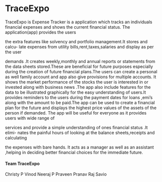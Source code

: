 # **TraceExpo**

TraceExpo is Expense Tracker is a application which tracks an individuals financial expenses
and shows the current financial status. The application(app) provides the users

the extra features like solvency and portfolio management.It stores and calcu-
late expenses from utility bills,rent,taxes,salaries and display as per the user

demands .It creates weekly,monthly and annual reports or statements from the
data sheets stored.These are beneficial for future purposes especially during the
creation of future financial plans.The users can create a personal as well family
account and app also give provisions for multiple accounts. It shows the market
performance of the stocks the user is interested in or invested along with business
news .The app also include features for the data to be illustrated graphically for
the easy understanding of users.It provides reminders to the users during the
payment dates for loans ,emi’s along with the amount to be paid.The app can
be used to create a financial plan for the future and displays the highest price
values of the assets of the person if demanded.
The app will be useful for everyone as it provides users with wide range of

services and provide a simple understanding of ones financial status .It elimi-
nates the painful hours of looking at the balance sheets,receipts and calculating

the expenses with bare hands. It acts as a manager as well as an assistant
,helping in deciding better financial choices for the immediate future.
#### **Team TraceExpo**
Christy P Vinod
Neeraj P Praveen
Pranav Raj
Savio
